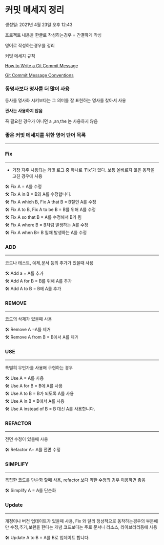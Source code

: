 # 커밋 메세지 정리

생성일: 2021년 4월 23일 오후 12:43

프로젝트 내용을 한글로 작성하는경우  = 간결하게 작성

영어로 작성하는경우를 정리

커밋 메세지 규칙

[How to Write a Git Commit Message](https://chris.beams.io/posts/git-commit/)

[Git Commit Message Conventions](https://docs.google.com/document/d/1QrDFcIiPjSLDn3EL15IJygNPiHORgU1_OOAqWjiDU5Y/edit)

### 동명사보다 명사를 더 많이 사용

동사를 명사화 시키보다는 그 의미를 잘 표현하는 명사를 찾아서 사용

**관사는 사용하지 않음**

꼭 필요한 경우가 아니면 a ,an,the 는 사용하지 않음

### 좋은 커밋 메세지를 위한 영어 단어 목록

---

### Fix

---

- 가장 자주 사용되는 커밋 로그 중 하나로 'Fix'가 있다. 보통 올바르지 않은 동작을 고친 경우에 사용

<aside>
🛠 Fix A = A를 수정

</aside>

<aside>
🛠 Fix A in B = B의 A를 수정합니다.

</aside>

<aside>
🛠 Fix A which B, Fix A that B = B절인 A를 수정

</aside>

<aside>
🛠 Fix A to B, Fix A to be B = B를 위해 A를 수정

</aside>

<aside>
🛠  Fix A so that B = A를 수정해서 B가 됨

</aside>

<aside>
🛠 Fix A where B = B처럼 발생하는 A를 수정

</aside>

<aside>
🛠 Fix A  when B= B 일때 발생하는 A를 수정

</aside>

### ADD

---

코드나 테스트, 예제,문서 등의 추가가 있을때 사용

<aside>
🛠 Add a = A를 추가

</aside>

<aside>
🛠 Add A for B = B를 위해 A를 추가

</aside>

<aside>
🛠 Add A to B = B에 A를 추가

</aside>

### REMOVE

---

코드의 삭제가 있을때 사용

<aside>
🛠 Remove A =A를 제거

</aside>

<aside>
🛠 Remove A from B = B에서 A를 제거

</aside>

### USE

---

특별히 무언가를 사용해 구현하는 경우

<aside>
🛠 Use A = A를 사용

</aside>

<aside>
🛠 Use A for B = B에 A를 사용

</aside>

<aside>
🛠 Use A to B = B가 되도록 A를 사용

</aside>

<aside>
🛠 Use A in B = B에서 A를 사용

</aside>

<aside>
🛠 Use A instead of  B = B 대신 A를 사용합니다.

</aside>

### REFACTOR

---

전면 수정이 있을때 사용

<aside>
🛠 Refactor A= A를 전면 수정

</aside>

### SIMPLIFY

---

복잡한 코드를 단순화 할때 사용, refactor 보다 약한 수정의 경우 이용하면 좋음

<aside>
🛠 Simplify A = A를 단순화

</aside>

### Update

---

개정이나 버전 업데이트가 있을때 사용, Fix 와 달리 정상적으로 동작하는경우의 부분에만 수정,추가,보완을 한다는 개념 코드보다는 주로 문서나 리소스, 라이브러리등에 사용

<aside>
🛠 Update A to B  = A를 B로 업데이트 합니다.

</aside>
